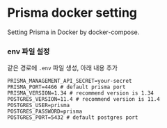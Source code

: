 # Prisma docker setting
Setting Prisma in Docker by docker-compose.

### env 파일 설정
같은 경로에 `.env` 파일 생성, 아래 내용 추가

```dosini
PRISMA_MANAGEMENT_API_SECRET=your-secret
PRISMA_PORT=4466 # default prisma port
PRISMA_VERSION=1.34 # recommend version is 1.34
POSTGRES_VERSION=11.4 # recommend version is 11.4
POSTGRES_USER=prisma
POSTGRES_PASSWORD=prisma
POSTGRES_PORT=5432 # default postgres port
```